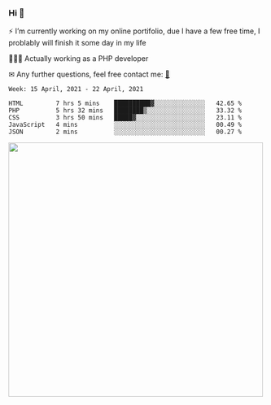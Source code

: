### Hi 👋

⚡ I’m currently working on my online portifolio, due I have a few free time, I problably will finish it some day in my life

👨🏽‍💻 Actually working as a PHP developer

✉ Any further questions, feel free contact me: <a href="mailto:contato@gustavocruz.dev.br"> 📩 </a>


<!--START_SECTION:waka-->
```text
Week: 15 April, 2021 - 22 April, 2021

HTML         7 hrs 5 mins    ██████████▓░░░░░░░░░░░░░░   42.65 % 
PHP          5 hrs 32 mins   ████████▒░░░░░░░░░░░░░░░░   33.32 % 
CSS          3 hrs 50 mins   █████▓░░░░░░░░░░░░░░░░░░░   23.11 % 
JavaScript   4 mins          ░░░░░░░░░░░░░░░░░░░░░░░░░   00.49 % 
JSON         2 mins          ░░░░░░░░░░░░░░░░░░░░░░░░░   00.27 % 
```
<!--END_SECTION:waka-->

<!--[![time tracker](https://wakatime.com/badge/github/Gusttavohsc/gusttavohsc.svg)](https://wakatime.com/badge/github/Gusttavohsc/gusttavohsc) -->
<a href="https://wakatime.com"><img src="https://wakatime.com/share/@gusttavohsc/ac0aff10-528e-4ee7-a951-706173a8130f.png" width="500px"/></a>

<!--
**Gusttavohsc/gusttavohsc** is a ✨ _special_ ✨ repository because its `README.md` (this file) appears on your GitHub profile.

Here are some ideas to get you started:

🔭 I’m currently working on my online portifolio, due I have a few free time, I problably will finish it until january
🌱 I’m currently learning Front-end
- 👯 I’m looking to collaborate on ...
- 🤔 I’m looking for help with ...
- 💬 Ask me about ...
- 📫 How to reach me: ...
- 😄 Pronouns: ...
- ⚡ Fun fact: ...
-->

